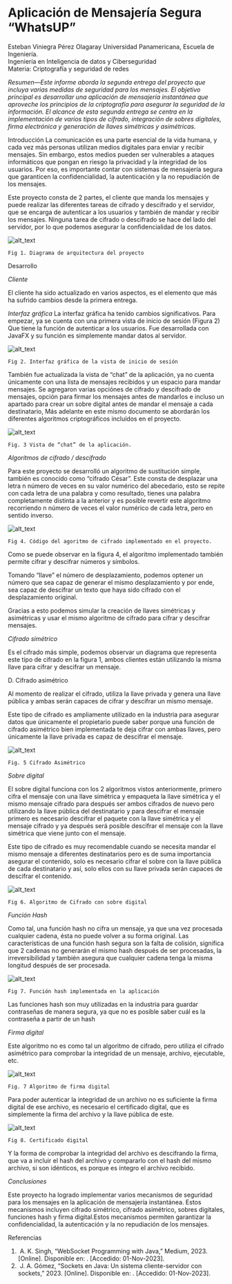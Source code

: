 # Aplicación de Mensajería Segura “WhatsUP”

Esteban Viniegra Pérez Olagaray Universidad Panamericana, Escuela de Ingeniería.  \
Ingeniería en Inteligencia de datos y Ciberseguridad \
Materia: Criptografía y seguridad de redes

*_Resumen—Este informe aborda la segunda entrega del proyecto que incluya varias medidas de seguridad para los mensajes. El objetivo principal es desarrollar una aplicación de mensajería instantánea que aproveche los principios de la criptografía para asegurar la seguridad de la información. El alcance de esta segunda entrega se centra en la implementación de varios tipos de cifrado, integración de sobres digitales, firma electrónica y generación de llaves simétricas y asimétricas._*

Introducción
 La comunicación es una parte esencial de la vida humana, y cada vez más personas utilizan medios digitales para enviar y recibir mensajes. Sin embargo, estos medios pueden ser vulnerables a ataques informáticos que pongan en riesgo la privacidad y la integridad de los usuarios. Por eso, es importante contar con sistemas de mensajería segura que garanticen la confidencialidad, la autenticación y la no repudiación de los mensajes.

Este proyecto consta de 2 partes, el cliente que manda los mensajes y puede realizar las diferentes tareas de cifrado y descifrado y el servidor, que se encarga de autenticar a los usuarios y también de mandar y recibir los mensajes. Ninguna tarea de cifrado o descifrado se hace del lado del servidor, por lo que podemos asegurar la confidencialidad de los datos.






![alt_text](images/image1.png "image_tooltip")



    Fig 1. Diagrama de arquitectura del proyecto




Desarrollo

_Cliente_

El cliente ha sido actualizado en varios aspectos, es el elemento que más ha sufrido cambios desde la primera entrega.


_Interfaz gráfica_
La interfaz gráfica ha tenido cambios significativos. Para empezar, ya se cuenta con una primera vista de inicio de sesión (Figura 2) Que tiene la función de autenticar a los usuarios. Fue desarrollada con JavaFX y su función es simplemente mandar datos al servidor.

                



![alt_text](images/image2.png "image_tooltip")



    Fig 2. Interfaz gráfica de la vista de inicio de sesión

También fue actualizada la vista de “chat” de la aplicación, ya no cuenta únicamente con una lista de mensajes recibidos y un espacio para mandar mensajes. Se agregaron varias opciónes de cifrado y descifrado de mensajes, opción para firmar los mensajes antes de mandarlos e incluso un apartado para crear un sobre digital antes de mandar el mensaje a cada destinatario, Más adelante en este mismo documento se abordarán los diferentes algoritmos criptográficos incluídos en el proyecto.


![alt_text](images/image3.png "image_tooltip")


	Fig. 3 Vista de “chat” de la aplicación.

_Algoritmos de cifrado / descifrado_

Para este proyecto se desarrolló un algoritmo de sustitución simple, también es conocido como “cifrado César”. Este consta de desplazar una letra n número de veces en su valor numérico del abecedario, esto se repite con cada letra de una palabra y como resultado, tienes una palabra completamente distinta a la anterior y es posible revertir este algoritmo recorriendo n número de veces el valor numérico de cada letra, pero en sentido inverso.



![alt_text](images/image4.png "image_tooltip")


	Fig 4. Código del agoritmo de cifrado implementado en el proyecto.

Como se puede observar en la figura 4, el algoritmo implementado también permite cifrar y descifrar números y símbolos.

Tomando “llave” el número de desplazamiento, podemos optener un número que sea capaz de generar el mismo desplazamiento y por ende, sea capaz de descifrar un texto que haya sido cifrado con el desplazamiento original.

Gracias a esto podemos simular la creación de llaves simétricas y asimétricas y usar el mismo algoritmo de cifrado para cifrar y descifrar mensajes.


_Cifrado simétrico_


Es el cifrado más simple, podemos observar un diagrama que representa este tipo de cifrado en la figura 1, ambos clientes están utilizando la misma llave para cifrar y descifrar un mensaje.

D. Cifrado asimétrico

Al momento de realizar el cifrado, utiliza la llave privada y genera una llave pública y ambas serán capaces de cifrar y descifrar un mismo mensaje.

Este tipo de cifrado es ampliamente utilizado en la industria para asegurar datos que únicamente el propietario puede saber porque una función de cifrado asimétrico bien implementada te deja cifrar con ambas llaves, pero únicamente la llave privada es capaz de descifrar el mensaje. 



![alt_text](images/image5.png "image_tooltip")


	Fig. 5 Cifrado Asimétrico

_Sobre digital_

El sobre digital funciona con los 2 algoritmos vistos anteriormente, primero cifra el mensaje con una llave simétrica y empaqueta la llave simétrica y el mismo mensaje cifrado para después ser ambos cifrados de nuevo pero utilizando la llave pública del destinatario y para descifrar el mensaje primero es necesario descifrar el paquete con la llave simétrica y el mensaje cifrado y ya después será posible descifrar el mensaje con la llave simétrica que viene junto con el mensaje. 

Este tipo de cifrado es muy recomendable cuando se necesita mandar el mismo mensaje a diferentes destinatarios pero es de suma importancia asegurar el contenido, solo es necesario cifrar el sobre con la llave pública de cada destinatario y así, solo ellos con su llave privada serán capaces de descifrar el contenido.





![alt_text](images/image6.png "image_tooltip")


	Fig 6. Algoritmo de Cifrado con sobre digital

_Función Hash_

Como tal, una función hash no cifra un mensaje, ya que una vez procesada cualquier cadena, ésta no puede volver a su forma original. Las características de una función hash segura son la falta de colisión, significa que 2 cadenas no generarán el mismo hash después de ser procesadas, la irreversibilidad y también asegura que cualquier cadena tenga la misma longitud después de ser procesada.






![alt_text](images/image7.png "image_tooltip")


	Fig 7. Función hash implementada en la aplicación

Las funciones hash son muy utilizadas en la industria para guardar contraseñas de manera segura, ya que no es posible saber cuál es la contraseña a partir de un hash

_Firma digital_

Este algoritmo no es como tal un algoritmo de cifrado, pero utiliza el cifrado asimétrico para comprobar la integridad de un mensaje, archivo, ejecutable, etc.




![alt_text](images/image8.png "image_tooltip")


	Fig. 7 Algoritmo de firma digital

Para poder autenticar la integridad de un archivo no es suficiente la firma digital de ese archivo, es necesario el certificado digital, que es simplemente la firma del archivo y la llave pública de este.






![alt_text](images/image9.png "image_tooltip")


	Fig 8. Certificado digital

Y la forma de comprobar la integridad del archivo es descifrando la firma, que va a incluir el hash del archivo y compararlo con el hash del mismo archivo, si son idénticos, es porque es íntegro el archivo recibido.




_Conclusiones_

Este proyecto ha logrado implementar varios mecanismos de seguridad para los mensajes en la aplicación de mensajería instantánea. Estos mecanismos incluyen cifrado simétrico, cifrado asimétrico, sobres digitales, funciones hash y firma digital.Estos mecanismos permiten garantizar la confidencialidad, la autenticación y la no repudiación de los mensajes.




Referencias


1.  A. K. Singh, “WebSocket Programming with Java,” Medium, 2023. [Online]. Disponible en: . [Accedido: 01-Nov-2023].
2.  J. A. Gómez, “Sockets en Java: Un sistema cliente-servidor con sockets,” 2023. [Online]. Disponible en: . [Accedido: 01-Nov-2023].




